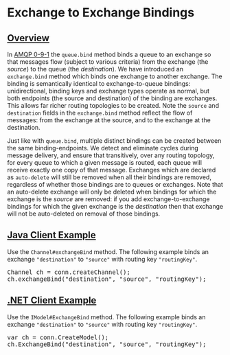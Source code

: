 <!--
Copyright (c) 2007-2020 Pivotal Software, Inc.

All rights reserved. This program and the accompanying materials
are made available under the terms of the under the Apache License,
Version 2.0 (the "License”); you may not use this file except in compliance
with the License. You may obtain a copy of the License at

https://www.apache.org/licenses/LICENSE-2.0

Unless required by applicable law or agreed to in writing, software
distributed under the License is distributed on an "AS IS" BASIS,
WITHOUT WARRANTIES OR CONDITIONS OF ANY KIND, either express or implied.
See the License for the specific language governing permissions and
limitations under the License.
-->

# Exchange to Exchange Bindings

## <a id="overview" class="anchor" href="#overview">Overview</a>

In [AMQP 0-9-1](/tutorials/amqp-concepts.html) the `queue.bind` method binds a queue to an
exchange so that messages flow (subject to various criteria)
from the exchange (the <em>source</em>) to the queue (the
<em>destination</em>). We have introduced an
`exchange.bind` method which binds one
exchange to another exchange. The binding is semantically
identical to exchange-to-queue bindings: unidirectional,
binding keys and exchange types operate as normal, but both
endpoints (the source and destination) of the binding are
exchanges. This allows far richer routing topologies to be
created. Note the `source` and
`destination` fields in the
`exchange.bind` method reflect the flow of
messages: from the exchange at the source, and to the
exchange at the destination.

Just like with `queue.bind`, multiple distinct
bindings can be created between the same
binding-endpoints. We detect and eliminate cycles during
message delivery, and ensure that transitively, over any
routing topology, for every queue to which a given message
is routed, each queue will receive exactly one copy of that
message. Exchanges which are declared as
`auto-delete` will still be removed when all
their bindings are removed, regardless of whether those
bindings are to queues or exchanges. Note that an
auto-delete exchange will only be deleted when bindings for
which the exchange is the <em>source</em> are removed: if
you add exchange-to-exchange bindings for which the given
exchange is the <em>destination</em> then that exchange will
not be auto-deleted on removal of those bindings.

## <a id="java-example" class="anchor" href="#java-example">Java Client Example</a>

Use the `Channel#exchangeBind` method.
The following example binds an exchange `"destination"`
to `"source"` with routing key `"routingKey"`.

<pre class="lang-java">
Channel ch = conn.createChannel();
ch.exchangeBind("destination", "source", "routingKey");
</pre>

## <a id="dotnet-example" class="anchor" href="#dotnet-example">.NET Client Example</a>

Use the `IModel#ExchangeBind` method.
The following example binds an exchange `"destination"`
to `"source"` with routing key `"routingKey"`.

<pre class="lang-csharp">
var ch = conn.CreateModel();
ch.ExchangeBind("destination", "source", "routingKey");
</pre>
